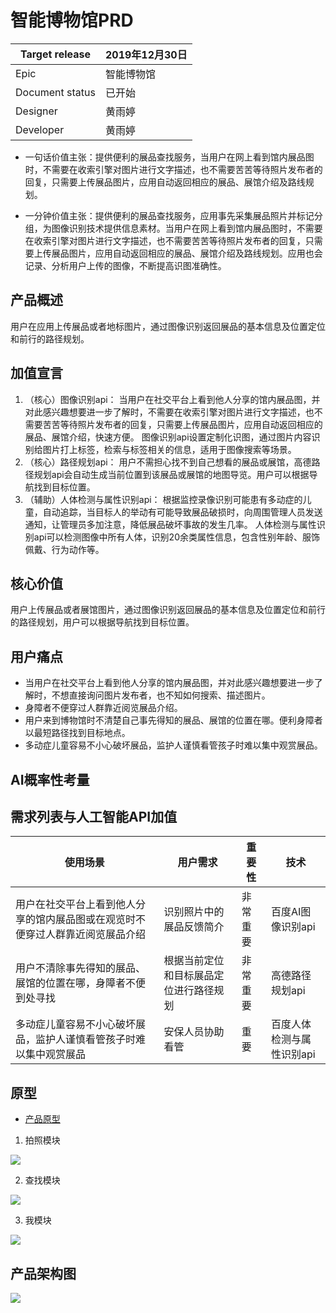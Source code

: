 # 智能博物馆PRD
Target release|2019年12月30日
-|-|
Epic	|智能博物馆
Document status|已开始
Designer	|黄雨婷
Developer|黄雨婷
- 一句话价值主张：提供便利的展品查找服务，当用户在网上看到馆内展品图时，不需要在收索引擎对图片进行文字描述，也不需要苦苦等待照片发布者的回复，只需要上传展品图片，应用自动返回相应的展品、展馆介绍及路线规划。

- 一分钟价值主张：提供便利的展品查找服务，应用事先采集展品照片并标记分组，为图像识别技术提供信息素材。当用户在网上看到馆内展品图时，不需要在收索引擎对图片进行文字描述，也不需要苦苦等待照片发布者的回复，只需要上传展品图片，应用自动返回相应的展品、展馆介绍及路线规划。应用也会记录、分析用户上传的图像，不断提高识图准确性。

## 产品概述
用户在应用上传展品或者地标图片，通过图像识别返回展品的基本信息及位置定位和前行的路径规划。

## 加值宣言
1. （核心）图像识别api：
当用户在社交平台上看到他人分享的馆内展品图，并对此感兴趣想要进一步了解时，不需要在收索引擎对图片进行文字描述，也不需要苦苦等待照片发布者的回复，只需要上传展品图片，应用自动返回相应的展品、展馆介绍，快速方便。
图像识别api设置定制化识图，通过图片内容识别给图片打上标签，检索与标签相关的信息，适用于图像搜索等场景。
2. （核心）路径规划api：
用户不需担心找不到自己想看的展品或展馆，高德路径规划api会自动生成当前位置到该展品或展馆的地图导览。用户可以根据导航找到目标位置。 
3. （辅助）人体检测与属性识别api：
根据监控录像识别可能患有多动症的儿童，自动追踪，当目标人的举动有可能导致展品破损时，向周围管理人员发送通知，让管理员多加注意，降低展品破坏事故的发生几率。
人体检测与属性识别api可以检测图像中所有人体，识别20余类属性信息，包含性别年龄、服饰佩戴、行为动作等。

## 核心价值
用户上传展品或者展馆图片，通过图像识别返回展品的基本信息及位置定位和前行的路径规划，用户可以根据导航找到目标位置。

## 用户痛点
- 当用户在社交平台上看到他人分享的馆内展品图，并对此感兴趣想要进一步了解时，不想直接询问图片发布者，也不知如何搜索、描述图片。
- 身障者不便穿过人群靠近阅览展品介绍。
- 用户来到博物馆时不清楚自己事先得知的展品、展馆的位置在哪。便利身障者以最短路径找到目标地点。
- 多动症儿童容易不小心破坏展品，监护人谨慎看管孩子时难以集中观赏展品。

## AI概率性考量

## 需求列表与人工智能API加值

使用场景 | 用户需求 | 重要性  | 技术 |  
-|-|-|-
用户在社交平台上看到他人分享的馆内展品图或在观览时不便穿过人群靠近阅览展品介绍 | 识别照片中的展品反馈简介 | 非常重要 | 百度AI图像识别api |
用户不清除事先得知的展品、展馆的位置在哪，身障者不便到处寻找 | 根据当前定位和目标展品定位进行路径规划 | 非常重要 | 高德路径规划api |
多动症儿童容易不小心破坏展品，监护人谨慎看管孩子时难以集中观赏展品 | 安保人员协助看管 | 重要 | 百度人体检测与属性识别api |

## 原型
- [产品原型](http://nfunm033.gitee.io/museum_prototype)
1. 拍照模块

![](https://upload-images.jianshu.io/upload_images/9457515-b1b4526e438b17ec.png?imageMogr2/auto-orient/strip%7CimageView2/2/w/1240)

2. 查找模块

![](https://upload-images.jianshu.io/upload_images/9457515-7ae82b708724b486.png?imageMogr2/auto-orient/strip%7CimageView2/2/w/1240)

3. 我模块

![](https://upload-images.jianshu.io/upload_images/9457515-8e8b5dfdd44093ec.png?imageMogr2/auto-orient/strip%7CimageView2/2/w/1240)


## 产品架构图
![](https://upload-images.jianshu.io/upload_images/9457515-d12d7e9b5f56cb81.png?imageMogr2/auto-orient/strip%7CimageView2/2/w/1240)
